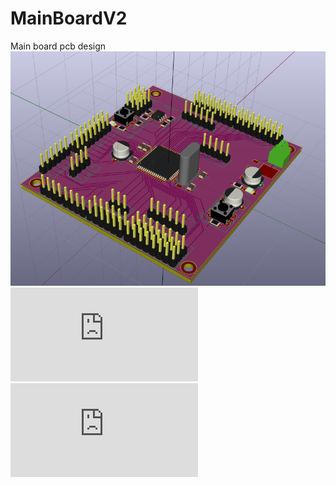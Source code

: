 # MainBoardV2
Main board pcb design
![alt text](https://github.com/Elektropioneer/MainBoardV2/blob/master/3d.png)
![alt text](https://github.com/Elektropioneer/MainBoardV2/blob/master/mainboard_pcb.pdf)
![alt text](https://github.com/Elektropioneer/MainBoardV2/blob/master/mainboard.pdf)
